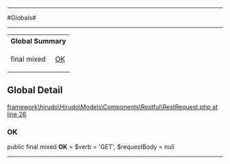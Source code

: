 - - -

#Globals#

- - -

<table id="summary_global" class="title">
<tr><th colspan="2" class="title">Global Summary</th></tr>
<tr>
<td>final  mixed</td>
<td class="description"><p class="name"><a href="#ok">OK</a></p></td>
</tr>
</table>

<h2 id="detail_global">Global Detail</h2>

<a href="https://github.com/JeyDotC/Hirudo/blob/master/framework/hirudo/Hirudo/Models/Components/Restful/RestRequest.php#L26" target='_blank'>framework\hirudo\Hirudo\Models\Components\Restful\RestRequest.php at line 26</a>

<h3 id="OK">OK</h3>


public final  mixed **OK** = $verb = 'GET', $requestBody = null

<div class="details">
</div>

- - -

